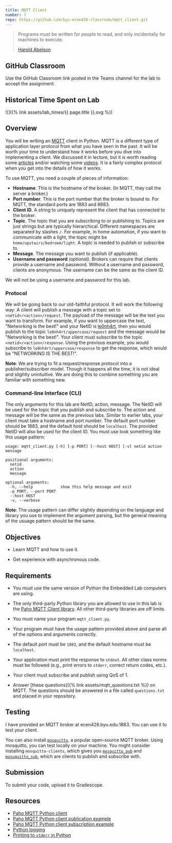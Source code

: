 ```yaml
---
title: MQTT Client
number: 7
repo: https://github.com/byu-ecen426-classroom/mqtt_client.git
---
```


> Programs must be written for people to read, and only incidentally for machines to execute.
> 
> [Harold Abelson](https://en.wikipedia.org/wiki/Hal_Abelson)

## GitHub Classroom

Use the GitHub Classroom link posted in the Teams channel for the lab to accept the assignment.

## Historical Time Spent on Lab

![]({% link assets/lab_times/{{ page.title }}.svg %})

## Overview

You will be writing an [MQTT](https://mqtt.org) client in Python. MQTT is a different type of application layer protocol from what you have seen in the past. It will be worth your time to understand how it works before you dive into implementing a client. We discussed it in lecture, but it is worth reading some [articles](https://www.hivemq.com/blog/how-to-get-started-with-mqtt/) and/or watching some [videos](https://youtu.be/LKz1jYngpcU). It is a fairly complex protocol when you get into the details of how it works.

To use MQTT, you need a couple of pieces of information:

- **Hostname**. This is the hostname of the broker. (In MQTT, they call the server a broker.)
- **Port number**. This is the port number that the broker is bound to. For MQTT, the standard ports are 1883 and 8883.
- **Client ID**. A string to uniquely represent the client that has connected to the broker.
- **Topic**. The topic that you are subscribing to or publishing to. Topics are just strings but are typically hierarchical. Different namespaces are separated by slashes `/`. For example, in home automation, if you want to communicate with a light, the topic might be `home/upstairs/bedroom/light`. A topic is needed to publish or subscribe to.
- **Message**. The message you want to publish (if applicable).
- **Username and password** *(optional)*. Brokers can require that clients provide a username and password. Without a username and password, clients are anonymous. The username can be the same as the client ID.

We will not be using a username and password for this lab.

### Protocol

We will be going back to our old-faithful protocol. It will work the following way: A client will publish a message with a topic set to `<netid>/<action>/request`. The payload of the message will be the text you want to transform. For example, if you want to uppercase the text, "Networking is the best!" and your NetID is [le0nh4rt](https://en.wikipedia.org/wiki/Squall_Leonhart), then you would publish to the topic `le0nh4rt/uppercase/request` and the message would be "Networking is the best!". Your client must subscribe to the topic `<netid>/<action>/response`. Using the previous example, you would subscribe to `le0nh4rt/uppercase/response` to get the response, which would be "NETWORKING IS THE BEST!".

**Note**: We are trying to fit a request/response protocol into a publisher/subscriber model. Though it happens all the time, it is not ideal and slightly unintuitive. We are doing this to combine something you are familiar with something new.

### Command-line Interface (CLI)

The only arguments for this lab are NetID, action, message. The NetID will be used for the topic that you publish and subscribe to. The action and message will be the same as the previous labs. Similar to earlier labs, your client must take a hostname and port number. The default port number should be 1883, and the default host should be `localhost`. The provided NetID will also be used for the client ID. You must use look something like this usage pattern:

```
usage: mqtt_client.py [-h] [-p PORT] [--host HOST] [-v] netid action message

positional arguments:
  netid
  action
  message

optional arguments:
  -h, --help            show this help message and exit
  -p PORT, --port PORT
  --host HOST
  -v, --verbose
```

**Note**: The usage pattern can differ slightly depending on the language and library you use to implement the argument parsing, but the general meaning of the usuage pattern should be the same.

## Objectives

- Learn MQTT and how to use it.

- Get experience with asynchronous code.

## Requirements

- You must use the same version of Python the Embedded Lab computers are using.

- The only third-party Python library you are allowed to use in this lab is the [Paho MQTT Client library](https://www.eclipse.org/paho/index.php?page=clients/python/docs/index.php). All other third-party libraries are off limits. 

- You must name your program `mqtt_client.py`.

- Your program must have the usage pattern provided above and parse all of the options and arguments correctly.

- The default port must be `1883`, and the default hostname must be `localhost`.

- Your application must print the response to `stdout`. All other class norms must be followed (e.g., print errors to `stderr`, correct return codes, etc.).

- Your client must subscribe and publish using QoS of 1.

- Answer [these questions]({% link assets/mqtt_questions.txt %}) on MQTT. The questions should be answered in a file called `questions.txt` and placed in your repository.


## Testing

I have provided an MQTT broker at ecen426.byu.edu:1883. You can use it to test your client. 

You can also install [`mosquitto`](https://mosquitto.org), a popular open-source MQTT broker. Using mosquitto, you can test locally on your machine. You might consider installing `mosquitto-clients`, which gives you [`mosquitto_pub`](https://mosquitto.org/man/mosquitto_pub-1.html) and [`mosuquitto_sub`](https://mosquitto.org/man/mosquitto_sub-1.html), which are clients to publish and subscribe with.


## Submission

To submit your code, upload it to Gradescope.


## Resources

- [Paho MQTT Python client](https://www.eclipse.org/paho/index.php?page=clients/python/docs/index.php)
- [Paho MQTT Python client publication example](https://github.com/eclipse/paho.mqtt.python/blob/master/examples/client_pub-wait.py)
- [Paho MQTT Python client subscription example](https://github.com/eclipse/paho.mqtt.python/blob/master/examples/client_sub.py)
- [Python logging](https://realpython.com/python-logging/)
- [Printing to `stderr` in Python](https://stackoverflow.com/questions/5574702/how-to-print-to-stderr-in-python)

